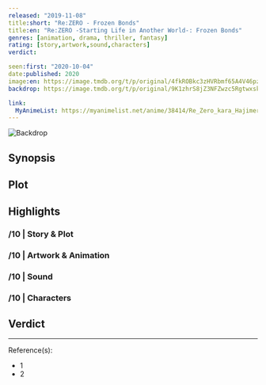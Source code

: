 ```yaml
---
released: "2019-11-08"
title:short: "Re:ZERO - Frozen Bonds"
title:en: "Re:ZERO -Starting Life in Another World-: Frozen Bonds"
genres: [animation, drama, thriller, fantasy]
rating: [story,artwork,sound,characters]
verdict:

seen:first: "2020-10-04"
date:published: 2020
image:en: https://image.tmdb.org/t/p/original/4fkROBkc3zHVRbmf65A4V46pznD.jpg
backdrop: https://image.tmdb.org/t/p/original/9K1zhrS8jZ3NFZwzc5RgtwxskLT.jpg

link:
  MyAnimeList: https://myanimelist.net/anime/38414/Re_Zero_kara_Hajimeru_Isekai_Seikatsu_-_Hyouketsu_no_Kizuna
---
```


![Backdrop]()

## Synopsis

## Plot

## Highlights

### /10 | Story & Plot

### /10 | Artwork & Animation

### /10 | Sound

### /10 | Characters

## Verdict

<!-- SPOILERS -->

<!-- CLOSING -->

---
Reference(s):

- 1
- 2
